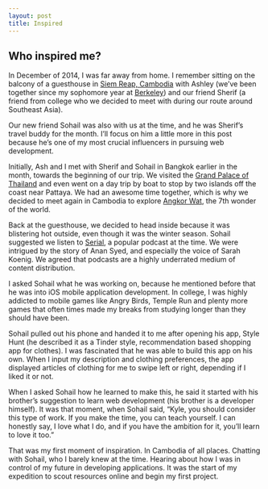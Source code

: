 ```yaml
---
layout: post
title: Inspired
---
```


<h2>Who inspired me?</h2>

In December of 2014, I was far away from home. I remember sitting on the balcony of a guesthouse in [Siem Reap, Cambodia](https://www.google.com/maps/place/Krong+Siem+Reap,+Cambodia/@12.815247,101.9118855,7z/data=!4m2!3m1!1s0x3110169a8c91a879:0xa940aaf93ee5bbfa) with Ashley (we’ve been together since my sophomore year at [Berkeley](http://www.berkeley.edu)) and our friend Sherif (a friend from college who we decided to meet with during our route around Southeast Asia).

Our new friend Sohail was also with us at the time, and he was Sherif’s travel buddy for the month. I’ll focus on him a little more in this post because he’s one of my most crucial influencers in pursuing web development.

Initially, Ash and I met with Sherif and Sohail in Bangkok earlier in the month, towards the beginning of our trip. We visited the [Grand Palace of Thailand](http://www.bangkok.com/attraction-palace/grand-palace.htm#promo) and even went on a day trip by boat to stop by two islands off the coast near Pattaya. We had an awesome time together, which is why we decided to meet again in Cambodia to explore [Angkor Wat](http://www.tourismcambodia.com/attractions/angkor/angkor-wat.htm), the 7th wonder of the world.

Back at the guesthouse, we decided to head inside because it was blistering hot outside, even though it was the winter season. Sohail suggested we listen to [Serial](https://serialpodcast.org/season-one), a popular podcast at the time. We were intrigued by the story of Anan Syed, and especially the voice of Sarah Koenig. We agreed that podcasts are a highly underrated medium of content distribution.

I asked Sohail what he was working on, because he mentioned before that he was into iOS mobile application development. In college, I was highly addicted to mobile games like Angry Birds, Temple Run and plenty more games that often times made my breaks from studying longer than they should have been.

Sohail pulled out his phone and handed it to me after opening his app, Style Hunt (he described it as a Tinder style, recommendation based shopping app for clothes). I was fascinated that he was able to build this app on his own. When I input my description and clothing preferences, the app displayed articles of clothing for me to swipe left or right, depending if I liked it or not.

When I asked Sohail how he learned to make this, he said it started with his brother’s suggestion to learn web development (his brother is a developer himself). It was that moment, when Sohail said, “Kyle, you should consider this type of work. If you make the time, you can teach yourself. I can honestly say, I love what I do, and if you have the ambition for it, you’ll learn to love it too.”

That was my first moment of inspiration. In Cambodia of all places. Chatting with Sohail, who I barely knew at the time. Hearing about how I was in control of my future in developing applications. It was the start of my expedition to scout resources online and begin my first project.